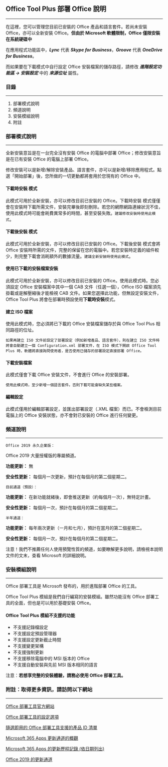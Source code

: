 ## Office Tool Plus 部署 Office 說明

---

在這裡，您可以管理您目前已安裝的 Office 產品和語言套件。若尚未安裝 Office，亦可以全新安裝 Office。**但由於 Microsoft 軟體限制，Office 僅限安裝在系統硬碟中**

在應用程式功能區中，***Lync*** 代表 ***Skype for Business***，***Groove*** 代表 ***OneDrive for Business***。

而如果要在下載模式中自行設定 Office 安裝檔案的儲存路徑，請修改 ***進階設定功能區 -> 安裝設定*** 中的 ***來源位址*** 屬性。

### 目錄

---

1. 部署模式說明
2. 頻道說明
3. 安裝模組說明
4. 附註

### 部署模式說明

---

全新安裝意旨是在一台完全沒有安裝 Office 的電腦中部署 Office；修改安裝意旨是在已有安裝 Office 的電腦上部署 Office。

修改安裝可以是新增/解除安裝產品、語言套件，亦可以是新增/移除應用程式。點選「開始部署」後，您所做的一切更動都將套用於您現有的 Office 中。

#### 下載時安裝 模式

此模式可用於全新安裝，亦可以修改目前已安裝的 Office。下載時安裝 模式僅僅會在安裝時下載所需文件，安裝完畢後即刻刪除。若您的網際網路連線狀況不佳，使用此模式時可能會耗費異常多的時間，甚至安裝失敗。`建議修改安裝時使用此模式`。

#### 下載後安裝 模式

此模式可用於全新安裝，亦可以修改目前已安裝的 Office。下載後安裝 模式會將 Office 安裝時所需的文件，完整的保留在您的電腦中。若您安裝時定義的組件較少，則完整下載會消耗額外的數據流量。`建議全新安裝時使用此模式`。

#### 使用已下載的安裝檔案安裝

此模式可用於全新安裝，亦可以修改目前已安裝的 Office。使用此模式時。您必須設定 Office 安裝檔案中其中一個 CAB 文件（任選一個），Office ISO 檔案須先掛載或是解壓縮後才能檢視 CAB 文件。如果您選擇此功能，但無設定安裝文件，Office Tool Plus 將會在部署時預設使用**下載時安裝**模式。

#### 建立 ISO 檔案

使用此模式時，您必須將已下載的 Office 安裝檔案儲存於與 Office Tool Plus 相同路徑的位址。

`如果再建立 ISO 文件前設定了部署設定（例如新增產品、語言套件），則在建立 ISO 文件時將會自動建立一個 Configuration.xml 部署文件，在 ISO 模式下開啟 Office Tool Plus 時，軟體將直接詢問使用者，是否使用已儲存的部署設定直接部署 Office。`

#### 下載安裝檔案

此模式僅會下載 Office 安裝文件，不會進行 Office 的安裝部署。

`使用此模式時，至少新增一個語言套件。否則下載可能會缺失某些檔案。`

#### 編輯設定

此模式僅用於編輯部署設定，並匯出部署設定（.XML 檔案）而已。不會檢測目前電腦上的 Office 安裝狀態，亦不會對已安裝的 Office 進行任何變更。

### 頻道說明

---

`Office 2019 永久企業版：`

Office 2019 大量授權版的專屬頻道。

**功能更新：** 無

**安全性更新：** 每個月一次更新，預計在每個月的第二個星期二。

`目前通道（預設）：`

**功能更新：** 在新功能就緒後，即會推送更新（約每個月一次），無特定計畫。

**安全性更新：** 每個月一次，預計在每個月的第二個星期二。

`半年通道：`

**功能更新：** 每年兩次更新（一月和七月），預計在當月的第二個星期二。

**安全性更新：** 每個月一次，預計在每個月的第二個星期二。

注意！我們不推薦任何人使用預覽性質的頻道，如要瞭解更多說明，請檢視本說明文件的文末，查看 Microsoft 的詳細說明。

### 安裝模組說明

---

Office 部署工具是 Microsoft 發布的，用於進階部署 Office 的工具。

Office Tool Plus 模組是我們自行編寫的安裝模組。雖然功能沒有 Office 部署工具的全面，但也是可以用於基礎安裝 Office。

#### Office Tool Plus 模組不支援的功能

- 不支援記錄檔設定
- 不支援設定預設管理器
- 不支援設定更新截止時間
- 不支援變更架構
- 不支援強制更新
- 不支援移除電腦中的 MSI 版本的 Office
- 不支援自動安裝與先前 MSI 版本相同的語言

注意：**若想享完整的安裝體驗，請務必使用 Office 部署工具。**

### 附註：取得更多資訊，請訪問以下網站

---

[Office 部署工具官方網站](https://aka.ms/ODT)

[Office 部署工具的設定選項](https://docs.microsoft.com/zh-tw/deployoffice/office-deployment-tool-configuration-options)

[隨選即用的 Office 部署工具支援的產品 ID 清單](https://docs.microsoft.com/zh-tw/office365/troubleshoot/installation/product-ids-supported-office-deployment-click-to-run)

[Microsoft 365 Apps 更新通道的概觀](https://docs.microsoft.com/zh-tw/deployoffice/overview-update-channels)

[Microsoft 365 Apps 的更新歷程記錄 (依日期列出)](https://docs.microsoft.com/zh-tw/officeupdates/update-history-microsoft365-apps-by-date)

[Office 2019 的更新通道](https://docs.microsoft.com/zh-tw/DeployOffice/office2019/update#update-channel-for-office-2019)